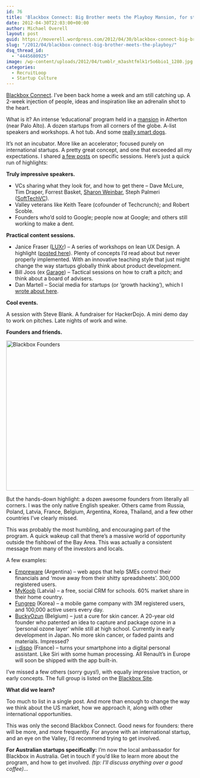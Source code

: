 ```yaml
---
id: 76
title: 'Blackbox Connect: Big Brother meets the Playboy Mansion, for startups'
date: 2012-04-30T22:03:00+00:00
author: Michael Overell
layout: post
guid: https://moverell.wordpress.com/2012/04/30/blackbox-connect-big-brother-meets-the-playboy
slug: "/2012/04/blackbox-connect-big-brother-meets-the-playboy/"
dsq_thread_id:
  - "4445680925"
image: /wp-content/uploads/2012/04/tumblr_m3ashtfmlk1r5o6bio1_1280.jpg
categories:
  - RecruitLoop
  - Startup Culture
---
```

<a title="Blackbox Connect" href="http://blackbox.vc/" target="_blank">Blackbox Connect</a>. I’ve been back home a week and am still catching up. A 2-week injection of people, ideas and inspiration like an adrenalin shot to the heart.

What is it? An intense ‘educational’ program held in a <a title="Blackbox Mansion" href="http://blackbox.vc/mansion/" target="_blank">mansion</a> in Atherton (near Palo Alto). A dozen startups from all corners of the globe. A-list speakers and workshops. A hot tub. And some <a title="Glenskii's whippets" href="http://www.machspeedwhippets.com/index.html" target="_blank">really smart dogs</a>.

It’s not an incubator. More like an accelerator; focused purely on international startups. A pretty great concept, and one that exceeded all my expectations. I shared <a title="10 principles of Lean UX" href="http://moverell.com/post/20443781199/the-10-principles-of-lean-user-experience" target="_self">a few posts</a> on specific sessions. Here’s just a quick run of highlights:

**Truly impressive speakers.**

  * VCs sharing what they look for, and how to get there &#8211; Dave McLure, Tim Draper, Forrest Basket, <a title="Scale VP" href="http://www.scalevp.com/team/sharon-wienbar" target="_blank">Sharon Weinbar</a>, Steph Palmeri (<a title="SoftTechVC" href="http://softtechvc.com/" target="_blank">SoftTechVC</a>).
  * Valley veterans like Keith Teare (cofounder of Techcrunch); and Robert Scoble.
  * Founders who’d sold to Google; people now at Google; and others still working to make a dent.

**<!-- more -->Practical content sessions.**

  * Janice Fraser (<a title="The Lean UX Co" href="http://luxr.co/" target="_blank">LUXr</a>) &#8211; A series of workshops on lean UX Design. A highlight (<a title="10 principles of lean UX" href="http://moverell.com/post/20443781199/the-10-principles-of-lean-user-experience" target="_self">posted here</a>). Plenty of concepts I’d read about but never properly implemented. With an innovative teaching style that just might change the way startups globally think about product development.
  * Bill Joos (ex <a title="Garage VC" href="http://www.garage.com/" target="_blank">Garage</a>) &#8211; Tactical sessions on how to craft a pitch; and think about a board of advisers.
  * Dan Martell &#8211; Social media for startups (or &#8216;growth hacking’), which I <a title="Growth Hacking with Dan Martell" href="http://moverell.com/post/20833848973/growth-hacking-your-startup-with-dan-martell" target="_self">wrote about here</a>.

**Cool events.**

A session with Steve Blank. A fundraiser for HackerDojo. A mini demo day to work on pitches. Late nights of work and wine.

**Founders and friends.**

<img src="https://i1.wp.com/40.media.tumblr.com/tumblr_m3asz5IK8K1r5o6bio1_1280.jpg?resize=770%2C403" alt="Blackbox Founders" width="770" height="403" align="middle" data-recalc-dims="1" />

But the hands-down highlight: a dozen awesome founders from literally all corners. I was the only native English speaker. Others came from Russia, Poland, Latvia, France, Belgium, Argentina, Korea, Thailand, and a few other countries I’ve clearly missed.

This was probably the most humbling, and encouraging part of the program. A quick wakeup call that there’s a massive world of opportunity outside the fishbowl of the Bay Area. This was actually a consistent message from many of the investors and locals.

A few examples:

  * <a title="Empreware" href="http://www.empreware.com/" target="_blank">Empreware</a> (Argentina) &#8211; web apps that help SMEs control their financials and &#8216;move away from their shitty spreadsheets’. 300,000 registered users.
  * <a title="MyKoob" href="http://www.mykoob.com" target="_blank">MyKoob</a> (Latvia) &#8211; a free, social CRM for schools. 60% market share in their home country.
  * <a title="Fungrep" href="http://www.fungrep.com/" target="_blank">Fungrep</a> (Korea) &#8211; a mobile game company with 3M registered users, and 100,000 active users every day.
  * <a title="BuckyOzun" href="http://buckyozun.com/" target="_blank">BuckyOzun</a> (Belgium) &#8211; just a cure for skin cancer. A 20-year old founder who patented an idea to capture and package ozone in a &#8216;personal ozone layer’ while still at high school. Currently in early development in Japan. No more skin cancer, or faded paints and materials. Impressed?
  * <a title="i-Dispo" href="http://i-dispo.com" target="_blank">i-dispo</a> (France) &#8211; turns your smartphone into a digital personal assistant. Like Siri with some human processing. All Renault’s in Europe will soon be shipped with the app built-in.

I’ve missed a few others (sorry guys!), with equally impressive traction, or early concepts. The full group is listed on the <a title="Blackbox Founders" href="http://blackbox.vc/" target="_blank">Blackbox Site</a>.

**What did we learn?**

Too much to list in a single post. And more than enough to change the way we think about the US market, how we approach it, along with other international opportunities.

This was only the second Blackbox Connect. Good news for founders: there will be more, and more frequently. For anyone with an international startup, and an eye on the Valley, I’d recommend trying to get involved.

**For Australian startups specifically:** I’m now the local ambassador for Blackbox in Australia. Get in touch if you’d like to learn more about the program, and how to get involved. _(tip: I’ll discuss anything over a good coffee)…_
